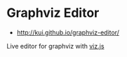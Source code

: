 Graphviz Editor
===================

* http://kui.github.io/graphviz-editor/

Live editor for graphviz with [viz.js](https://github.com/mdaines/viz.js/)

